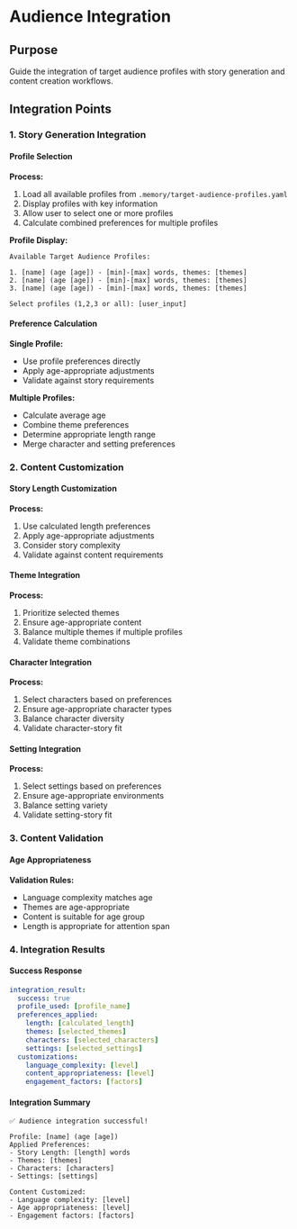 <!-- Powered by BMAD™ Core -->

# Audience Integration

## Purpose

Guide the integration of target audience profiles with story generation and content creation workflows.

## Integration Points

### 1. Story Generation Integration

#### Profile Selection
**Process:**
1. Load all available profiles from `.memory/target-audience-profiles.yaml`
2. Display profiles with key information
3. Allow user to select one or more profiles
4. Calculate combined preferences for multiple profiles

**Profile Display:**
```
Available Target Audience Profiles:

1. [name] (age [age]) - [min]-[max] words, themes: [themes]
2. [name] (age [age]) - [min]-[max] words, themes: [themes]
3. [name] (age [age]) - [min]-[max] words, themes: [themes]

Select profiles (1,2,3 or all): [user_input]
```

#### Preference Calculation
**Single Profile:**
- Use profile preferences directly
- Apply age-appropriate adjustments
- Validate against story requirements

**Multiple Profiles:**
- Calculate average age
- Combine theme preferences
- Determine appropriate length range
- Merge character and setting preferences

### 2. Content Customization

#### Story Length Customization
**Process:**
1. Use calculated length preferences
2. Apply age-appropriate adjustments
3. Consider story complexity
4. Validate against content requirements

#### Theme Integration
**Process:**
1. Prioritize selected themes
2. Ensure age-appropriate content
3. Balance multiple themes if multiple profiles
4. Validate theme combinations

#### Character Integration
**Process:**
1. Select characters based on preferences
2. Ensure age-appropriate character types
3. Balance character diversity
4. Validate character-story fit

#### Setting Integration
**Process:**
1. Select settings based on preferences
2. Ensure age-appropriate environments
3. Balance setting variety
4. Validate setting-story fit

### 3. Content Validation

#### Age Appropriateness
**Validation Rules:**
- Language complexity matches age
- Themes are age-appropriate
- Content is suitable for age group
- Length is appropriate for attention span

### 4. Integration Results

#### Success Response
```yaml
integration_result:
  success: true
  profile_used: [profile_name]
  preferences_applied:
    length: [calculated_length]
    themes: [selected_themes]
    characters: [selected_characters]
    settings: [selected_settings]
  customizations:
    language_complexity: [level]
    content_appropriateness: [level]
    engagement_factors: [factors]
```

#### Integration Summary
```
✅ Audience integration successful!

Profile: [name] (age [age])
Applied Preferences:
- Story Length: [length] words
- Themes: [themes]
- Characters: [characters]
- Settings: [settings]

Content Customized:
- Language complexity: [level]
- Age appropriateness: [level]
- Engagement factors: [factors]
```